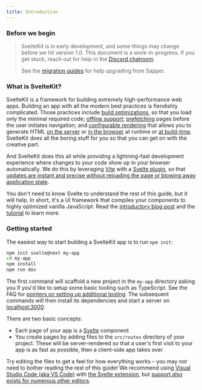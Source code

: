 ```yaml
---
title: Introduction
---
```


### Before we begin

> SvelteKit is in early development, and some things may change before we hit version 1.0. This document is a work-in-progress. If you get stuck, reach out for help in the [Discord chatroom](https://svelte.dev/chat).
>
> See the [migration guides](/migrating) for help upgrading from Sapper.

### What is SvelteKit?

SvelteKit is a framework for building extremely high-performance web apps. Building an app with all the modern best practices is fiendishly complicated. Those practices include [build optimizations](https://vitejs.dev/guide/features.html#build-optimizations), so that you load only the minimal required code; [offline support](#service-workers); [prefetching](https://kit.svelte.dev/docs#anchor-options-sveltekit-prefetch) pages before the user initiates navigation; and [configurable rendering](#ssr-and-javascript) that allows you to generate HTML [on the server](#ssr-and-javascript-ssr) or [in the browser](#ssr-and-javascript-router) at runtime or [at build-time](#ssr-and-javascript-prerender). SvelteKit does all the boring stuff for you so that you can get on with the creative part.

And SvelteKit does this all while providing a lightning-fast development experience where changes to your code show up in your browser automatically. We do this by leveraging [Vite](https://vitejs.dev/) with a [Svelte plugin](https://github.com/sveltejs/vite-plugin-svelte), so that [updates are instant and precise without reloading the page or blowing away application state](https://vitejs.dev/guide/features.html#hot-module-replacement).

You don't need to know Svelte to understand the rest of this guide, but it will help. In short, it's a UI framework that compiles your components to highly optimized vanilla JavaScript. Read the [introductory blog post](https://svelte.dev/blog/svelte-3-rethinking-reactivity) and the [tutorial](https://svelte.dev/tutorial) to learn more.

### Getting started

The easiest way to start building a SvelteKit app is to run `npm init`:

```bash
npm init svelte@next my-app
cd my-app
npm install
npm run dev
```

The first command will scaffold a new project in the `my-app` directory asking you if you'd like to setup some basic tooling such as TypeScript. See the FAQ for [pointers on setting up additional tooling](https://kit.svelte.dev/faq#integrations). The subsequent commands will then install its dependencies and start a server on [localhost:3000](http://localhost:3000).

There are two basic concepts:

- Each page of your app is a [Svelte](https://svelte.dev) component
- You create pages by adding files to the `src/routes` directory of your project. These will be server-rendered so that a user's first visit to your app is as fast as possible, then a client-side app takes over

Try editing the files to get a feel for how everything works – you may not need to bother reading the rest of this guide! We recommend using [Visual Studio Code (aka VS Code)](https://code.visualstudio.com/download) with [the Svelte extension](https://marketplace.visualstudio.com/items?itemName=svelte.svelte-vscode), but [support also exists for numerous other editors](https://sveltesociety.dev/tooling#category-Editor%20Extensions).
